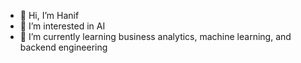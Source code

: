 - 👋 Hi, I’m Hanif
- 👀 I’m interested in AI
- 🌱 I’m currently learning business analytics, machine learning, and backend engineering

